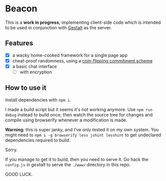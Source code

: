 # Beacon

This is a **work in progress**, implementing client-side code which is intended to be used in conjunction with [Gestalt](https://github.com/ansuz/gestalt) as the server.

## Features

* [x] a wacky home-cooked framework for a single page app
* [x] cheat-proof randomness, using a [coin-flipping commitment scheme](https://en.wikipedia.org/wiki/Commitment_scheme#Coin_flipping)
* [x] a basic chat interface
  * [ ] with encryption

## How to use it

Install dependencies with `npm i`.

I made a build script but it seems it's not working anymore. Use `npm run debug` instead to build once, then watch the source tree for changes and compile using browserify whenever a modification is made.

**Warning**: this is super janky, and I've only tested it on my own system. You might need to `npm i -g browserify less jshint lesshint` to get undeclared dependencies required to build.

Sorry.

If you manage to get it to build, then you need to serve it. Go hack the `config.js` in _gestalt_ to serve the `./www/` directory in this repo.

GOOD LUCK.
